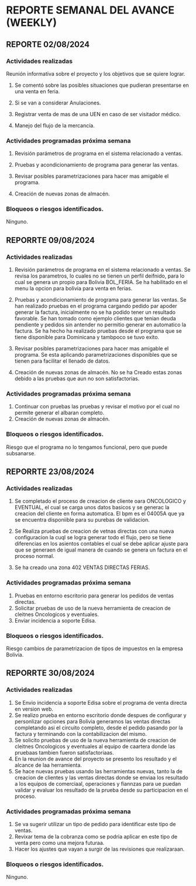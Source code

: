 # REPORTE SEMANAL DEL AVANCE (WEEKLY)
## REPORTE 02/08/2024 
### Actividades realizadas 

Reunión informativa sobre el proyecto y los objetivos que se quiere lograr.

1. Se comentó sobre las posibles situaciones que pudieran presentarse en una venta en feria.

2. Si se van a considerar Anulaciones.

3. Registrar venta de mas de una UEN en caso de ser visitador médico.

4. Manejo del flujo de la mercancía.


### Actividades programadas próxima semana

1. Revisión parámetros de programa en el sistema relacionado a ventas.

2. Pruebas y acondicionamiento de programa para generar las ventas.

3. Revisar posibles parametrizaciones para hacer mas amigable el programa.

4. Creación de nuevas zonas de almacén.


### Bloqueos o riesgos identificados.
Ninguno.

## REPORRTE 09/08/2024
### Actividades realizadas 
1. Revisión parámetros de programa en el sistema relacionado a ventas.
Se revisa los parametros, lo cuales no se tienen un perfil deifnido, para lo cual se genera un propio para Bolivia BOL_FERIA.
Se ha habilitado en el menu la opcion para bolivia para venta en ferias.
2. Pruebas y acondicionamiento de programa para generar las ventas.
Se han realizado pruebas en el programa cargando pedido par apoder generar la factura, inicialmente no se ha podido tener un resultado favorable.
Se han tomado como ejemplo clientes que tenian deuda pendiente y pedidos sin antender no permitio generar en automatico la factura. 
Se ha hecho ha realizado pruebas desde el programa que se tiene disponible para Dominicana y tambpoco se tuvo exito.

3. Revisar posibles parametrizaciones para hacer mas amigable el programa.
Se esta aplicando parametrizaciones disponibles que se tienen para facilitar el llenado de datos.
4. Creación de nuevas zonas de almacén.
No se ha Creado estas zonas debido a las pruebas que aun no son satisfactorias.

### Actividades programadas próxima semana
1. Continuar con pruebas las pruebas y revisar el motivo por el cual no permite generar el albaran completo.
2. Creación de nuevas zonas de almacén.

### Bloqueos o riesgos identificados.
Riesgo que el programa no lo tengamos funcional, pero que puede subsanarse.


## REPORRTE 23/08/2024
### Actividades realizadas
1. Se completado el proceso de creacion de cliente oara ONCOLOGICO y EVENTUAL, el cual se carga unos datos basicos y se generac la creacion del cliente en forma automatica. El bpm es el 04005A que ya se encuentra disponiible para su purebas de validacion.

2. Se Realiza pruebas de creacion de vetnas directas con una nueva configuracion la cuql se logra generar todo el flujo, pero se tiene diferencias en los asientos contables el cual se debe aplicar ajuste para que se generaen de igual manera de cuando se genera un factura en el proceso normal.

3. Se ha creado una zona 402 VENTAS DIRECTAS FERIAS.

### Actividades programadas próxima semana
1. Pruebas en entorno escritorio para generar los pedidos de ventas directas.
2. Solicitar pruebas de uso de la nueva herramienta de creacion de cleitnes Oncologicos y eventuales.
3. Enviar incidencia a soporte Edisa.

### Bloqueos o riesgos identificados.
Riesgo cambios de parametrizacion de tipos de impuestos en la empresa Bolivia.

## REPORRTE 30/08/2024
### Actividades realizadas
1. Se Envio incidencia a soporte Edisa sobre el programa de venta directa en version web.
2. Se realizo prueba en entorno escritorio donde despues de configurar y personlizar opciones para Bolivia generamos las ventas directas completando asi el circuito completo, desde el pedido pasando por la factura y terminando con la contabilizacion del mismo.
3. Se solicito pruebas de uso de la nueva herramienta de creacion de cleitnes Oncologicos y eventuales al equipo de caartera donde las pruebaas tambien fueron satisfactoriaas.
4. En la reunion de avance del proyecto se presento los resultado y el alcance de laa herramienta.
5. Se hace nuevas pruebas usando las herramientas nuevas, tanto la de creacion de clientes y las ventas directas donde se enviaa los resultado a los equipos de comerciaal, operaciones y fiannzas para ue puedan validar y evaluar los resultado de la prueba desde su participacion en el proceso.

### Actividades programadas próxima semana
1. Se va sugerir utilizar un tipo de pedido para identificar este tipo de ventas.
2. Revixar tema de la cobranza como se podria aplicar en este tipo de venta pero como una mejora futuraa.
3. Hacer los ajustes que vayan a surgir de las revisiones que realizaraan.

### Bloqueos o riesgos identificados.
Ninguno.

